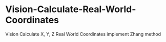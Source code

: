 # Vision-Calculate-Real-World-Coordinates
Vision Calculate X, Y, Z Real World Coordinates implement Zhang method
